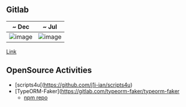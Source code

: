 ## Gitlab

| ~ Dec | ~ Jul |
|--|--|
| ![image](https://github.com/j1i-ian/j1i-ian/assets/13825203/b3f5ac46-9f68-433c-b728-806c219beab7) | ![image](https://github.com/user-attachments/assets/55a6cc4a-a3d7-43ba-97cc-02a8013bf859) |


[Link](https://gitlab.com/cyan-kinesin)

## OpenSource Activities

* [scripts4u[(https://github.com/j1i-ian/scripts4u)
* [TypeORM-Faker](https://gitlab.com/typeorm-faker/typeorm-faker
    * [npm repo](https://www.npmjs.com/package/typeorm-faker)
